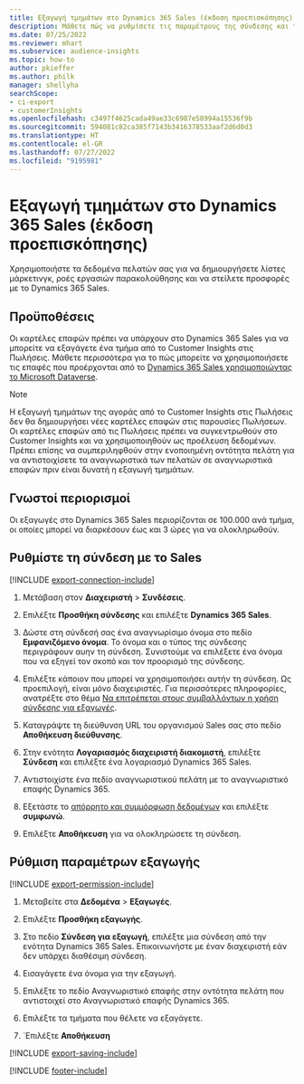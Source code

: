 ```yaml
---
title: Εξαγωγή τμημάτων στο Dynamics 365 Sales (έκδοση προεπισκόπησης)
description: Μάθετε πώς να ρυθμίσετε τις παραμέτρους της σύνδεσης και της εξαγωγής στο Dynamics 365 Sales.
ms.date: 07/25/2022
ms.reviewer: mhart
ms.subservice: audience-insights
ms.topic: how-to
author: pkieffer
ms.author: philk
manager: shellyha
searchScope:
- ci-export
- customerInsights
ms.openlocfilehash: c3497f4625cada49ae33c6987e58994a15536f9b
ms.sourcegitcommit: 594081c82ca385f7143b3416378533aaf2d6d0d3
ms.translationtype: HT
ms.contentlocale: el-GR
ms.lasthandoff: 07/27/2022
ms.locfileid: "9195981"
---
```

# <a name="export-segments-to-dynamics-365-sales-preview"></a>Εξαγωγή τμημάτων στο Dynamics 365 Sales (έκδοση προεπισκόπησης)

Χρησιμοποιήστε τα δεδομένα πελατών σας για να δημιουργήσετε λίστες μάρκετινγκ, ροές εργασιών παρακολούθησης και να στείλετε προσφορές με το Dynamics 365 Sales.

## <a name="prerequisites"></a>Προϋποθέσεις

Οι καρτέλες επαφών πρέπει να υπάρχουν στο Dynamics 365 Sales για να μπορείτε να εξαγάγετε ένα τμήμα από το Customer Insights στις Πωλήσεις. Μάθετε περισσότερα για το πώς μπορείτε να χρησιμοποιήσετε τις επαφές που προέρχονται από το [Dynamics 365 Sales χρησιμοποιώντας το Microsoft Dataverse](connect-dataverse-managed-lake.md).

   > [!NOTE]
   > Η εξαγωγή τμημάτων της αγοράς από το Customer Insights στις Πωλήσεις δεν θα δημιουργήσει νέες καρτέλες επαφών στις παρουσίες Πωλήσεων. Οι καρτέλες επαφών από τις Πωλήσεις πρέπει να συγκεντρωθούν στο Customer Insights και να χρησιμοποιηθούν ως προέλευση δεδομένων. Πρέπει επίσης να συμπεριληφθούν στην ενοποιημένη οντότητα πελάτη για να αντιστοιχίσετε τα αναγνωριστικά των πελατών σε αναγνωριστικά επαφών πριν είναι δυνατή η εξαγωγή τμημάτων.

## <a name="known-limitations"></a>Γνωστοί περιορισμοί

Οι εξαγωγές στο Dynamics 365 Sales περιορίζονται σε 100.000 ανά τμήμα, οι οποίες μπορεί να διαρκέσουν έως και 3 ώρες για να ολοκληρωθούν.

## <a name="set-up-connection-to-sales"></a>Ρυθμίστε τη σύνδεση με το Sales

[!INCLUDE [export-connection-include](includes/export-connection-admn.md)]

1. Μετάβαση στον **Διαχειριστή** > **Συνδέσεις**.

1. Επιλέξτε **Προσθήκη σύνδεσης** και επιλέξτε **Dynamics 365 Sales**.

1. Δώστε στη σύνδεσή σας ένα αναγνωρίσιμο όνομα στο πεδίο **Εμφανιζόμενο όνομα**. Το όνομα και ο τύπος της σύνδεσης περιγράφουν αυην τη σύνδεση. Συνιστούμε να επιλέξετε ένα όνομα που να εξηγεί τον σκοπό και τον προορισμό της σύνδεσης.

1. Επιλέξτε κάποιον που μπορεί να χρησιμοποιήσει αυτήν τη σύνδεση. Ως προεπιλογή, είναι μόνο διαχειριστές. Για περισσότερες πληροφορίες, ανατρέξτε στο θέμα [Να επιτρέπεται στους συμβαλλόντων η χρήση σύνδεσης για εξαγωγές](connections.md#allow-contributors-to-use-a-connection-for-exports).

1. Καταγράψτε τη διεύθυνση URL του οργανισμού Sales σας στο πεδίο **Αποθήκευση διεύθυνσης**.

1. Στην ενότητα **Λογαριασμός διαχειριστή διακομιστή**, επιλέξτε **Σύνδεση** και επιλέξτε ένα λογαριασμό Dynamics 365 Sales.

1. Αντιστοιχίστε ένα πεδίο αναγνωριστικού πελάτη με το αναγνωριστικό επαφής Dynamics 365.

1. Εξετάστε το [απόρρητο και συμμόρφωση δεδομένων](connections.md#data-privacy-and-compliance) και επιλέξτε **συμφωνώ**.

1. Επιλέξτε **Αποθήκευση** για να ολοκληρώσετε τη σύνδεση.

## <a name="configure-an-export"></a>Ρύθμιση παραμέτρων εξαγωγής

[!INCLUDE [export-permission-include](includes/export-permission.md)]

1. Μεταβείτε στα **Δεδομένα** > **Εξαγωγές**.

1. Επιλέξτε **Προσθήκη εξαγωγής**.

1. Στο πεδίο **Σύνδεση για εξαγωγή**, επιλέξτε μια σύνδεση από την ενότητα Dynamics 365 Sales. Επικοινωνήστε με έναν διαχειριστή εάν δεν υπάρχει διαθέσιμη σύνδεση.

1. Εισαγάγετε ένα όνομα για την εξαγωγή.

1. Επιλέξτε το πεδίο Αναγνωριστικό επαφής στην οντότητα πελάτη που αντιστοιχεί στο Αναγνωριστικό επαφής Dynamics 365.

1. Επιλέξτε τα τμήματα που θέλετε να εξαγάγετε.

1. `Επιλέξτε **Αποθήκευση**

[!INCLUDE [export-saving-include](includes/export-saving.md)]

[!INCLUDE [footer-include](includes/footer-banner.md)]
